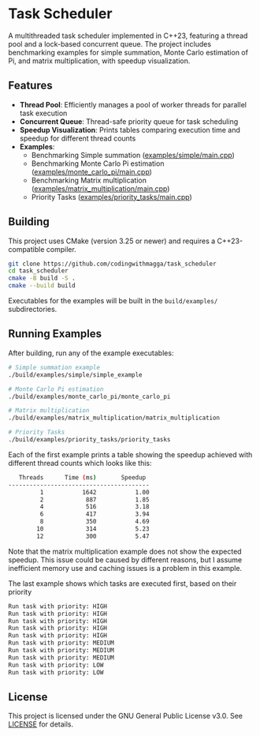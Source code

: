 # Task Scheduler

A multithreaded task scheduler implemented in C++23, featuring a thread pool and a lock-based concurrent queue. The project includes benchmarking examples for simple summation, Monte Carlo estimation of Pi, and matrix multiplication, with speedup visualization.

## Features

- **Thread Pool**: Efficiently manages a pool of worker threads for parallel task execution
- **Concurrent Queue**: Thread-safe priority queue for task scheduling
- **Speedup Visualization**: Prints tables comparing execution time and speedup for different thread counts
- **Examples**:
  - Benchmarking Simple summation ([examples/simple/main.cpp](examples/simple/main.cpp))
  - Benchmarking Monte Carlo Pi estimation ([examples/monte_carlo_pi/main.cpp](examples/monte_carlo_pi/main.cpp))
  - Benchmarking Matrix multiplication ([examples/matrix_multiplication/main.cpp](examples/matrix_multiplication/main.cpp))
  - Priority Tasks ([examples/priority_tasks/main.cpp](examples/priority_tasks/main.cpp))

## Building

This project uses CMake (version 3.25 or newer) and requires a C++23-compatible compiler.

```sh
git clone https://github.com/codingwithmagga/task_scheduler
cd task_scheduler
cmake -B build -S .
cmake --build build
```

Executables for the examples will be built in the `build/examples/` subdirectories.

## Running Examples

After building, run any of the example executables:

```sh
# Simple summation example
./build/examples/simple/simple_example

# Monte Carlo Pi estimation
./build/examples/monte_carlo_pi/monte_carlo_pi

# Matrix multiplication
./build/examples/matrix_multiplication/matrix_multiplication

# Priority Tasks
./build/examples/priority_tasks/priority_tasks
```

Each of the first example prints a table showing the speedup achieved with different thread counts which looks like this:

```bash
   Threads      Time (ms)       Speedup
----------------------------------------
         1           1642           1.00
         2            887           1.85
         4            516           3.18
         6            417           3.94
         8            350           4.69
        10            314           5.23
        12            300           5.47
```

Note that the matrix multiplication example does not show the expected speedup. This issue could be caused by different reasons, but I assume inefficient memory use and caching issues is a problem in this example.

The last example shows which tasks are executed first, based on their priority

```bash
Run task with priority: HIGH
Run task with priority: HIGH
Run task with priority: HIGH
Run task with priority: HIGH
Run task with priority: HIGH
Run task with priority: MEDIUM
Run task with priority: MEDIUM
Run task with priority: MEDIUM
Run task with priority: LOW
Run task with priority: LOW
```

## License

This project is licensed under the GNU General Public License v3.0. See [LICENSE](LICENSE) for details.
